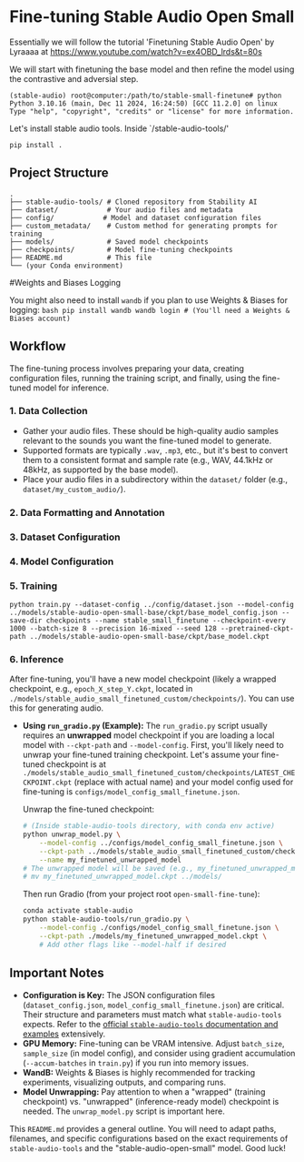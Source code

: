 # Fine-tuning Stable Audio Open Small

Essentially we will follow the tutorial 'Finetuning Stable Audio Open' by Lyraaaa at https://www.youtube.com/watch?v=ex4OBD_lrds&t=80s

We will start with finetuning the base model and then refine the model using the contrastive and adversial step.

```
(stable-audio) root@computer:/path/to/stable-small-finetune# python
Python 3.10.16 (main, Dec 11 2024, 16:24:50) [GCC 11.2.0] on linux
Type "help", "copyright", "credits" or "license" for more information.
```

Let's install stable audio tools. Inside `/stable-audio-tools/'
```
pip install .
```

## Project Structure

```
.
├── stable-audio-tools/ # Cloned repository from Stability AI
├── dataset/            # Your audio files and metadata
├── config/            # Model and dataset configuration files
├── custom_metadata/    # Custom method for generating prompts for training
├── models/             # Saved model checkpoints
├── checkpoints/        # Model fine-tuning checkpoints
├── README.md           # This file
└── (your Conda environment)
```
#Weights and Biases Logging

You might also need to install `wandb` if you plan to use Weights & Biases for logging:
    ```bash
    pip install wandb
    wandb login # (You'll need a Weights & Biases account)
    ```

## Workflow

The fine-tuning process involves preparing your data, creating configuration files, running the training script, and finally, using the fine-tuned model for inference.

### 1. Data Collection

*   Gather your audio files. These should be high-quality audio samples relevant to the sounds you want the fine-tuned model to generate.
*   Supported formats are typically `.wav`, `.mp3`, etc., but it's best to convert them to a consistent format and sample rate (e.g., WAV, 44.1kHz or 48kHz, as supported by the base model).
*   Place your audio files in a subdirectory within the `dataset/` folder (e.g., `dataset/my_custom_audio/`).

### 2. Data Formatting and Annotation


### 3. Dataset Configuration

### 4. Model Configuration



### 5. Training

```
python train.py --dataset-config ../config/dataset.json --model-config ../models/stable-audio-open-small-base/ckpt/base_model_config.json --save-dir checkpoints --name stable_small_finetune --checkpoint-every 1000 --batch-size 8 --precision 16-mixed --seed 128 --pretrained-ckpt-path ../models/stable-audio-open-small-base/ckpt/base_model.ckpt
```

### 6. Inference

After fine-tuning, you'll have a new model checkpoint (likely a wrapped checkpoint, e.g., `epoch_X_step_Y.ckpt`, located in `./models/stable_audio_small_finetuned_custom/checkpoints/`). You can use this for generating audio.

*   **Using `run_gradio.py` (Example):**
    The `run_gradio.py` script usually requires an **unwrapped** model checkpoint if you are loading a local model with `--ckpt-path` and `--model-config`.
    First, you'll likely need to unwrap your fine-tuned training checkpoint.
    Let's assume your fine-tuned checkpoint is at `./models/stable_audio_small_finetuned_custom/checkpoints/LATEST_CHECKPOINT.ckpt` (replace with actual name) and your model config used for fine-tuning is `configs/model_config_small_finetune.json`.

    Unwrap the fine-tuned checkpoint:
    ```bash
    # (Inside stable-audio-tools directory, with conda env active)
    python unwrap_model.py \
        --model-config ../configs/model_config_small_finetune.json \
        --ckpt-path ../models/stable_audio_small_finetuned_custom/checkpoints/LATEST_CHECKPOINT.ckpt \
        --name my_finetuned_unwrapped_model
    # The unwrapped model will be saved (e.g., my_finetuned_unwrapped_model.ckpt in the stable-audio-tools directory, move it to your project's models/ folder)
    # mv my_finetuned_unwrapped_model.ckpt ../models/
    ```
    Then run Gradio (from your project root `open-small-fine-tune`):
    ```bash
    conda activate stable-audio
    python stable-audio-tools/run_gradio.py \
        --model-config ./configs/model_config_small_finetune.json \
        --ckpt-path ./models/my_finetuned_unwrapped_model.ckpt \
        # Add other flags like --model-half if desired
    ```

## Important Notes

*   **Configuration is Key:** The JSON configuration files (`dataset_config.json`, `model_config_small_finetune.json`) are critical. Their structure and parameters must match what `stable-audio-tools` expects. Refer to the [official `stable-audio-tools` documentation and examples](https://github.com/Stability-AI/stable-audio-tools) extensively.
*   **GPU Memory:** Fine-tuning can be VRAM intensive. Adjust `batch_size`, `sample_size` (in model config), and consider using gradient accumulation (`--accum-batches` in `train.py`) if you run into memory issues.
*   **WandB:** Weights & Biases is highly recommended for tracking experiments, visualizing outputs, and comparing runs.
*   **Model Unwrapping:** Pay attention to when a "wrapped" (training checkpoint) vs. "unwrapped" (inference-ready model) checkpoint is needed. The `unwrap_model.py` script is important here.

This `README.md` provides a general outline. You will need to adapt paths, filenames, and specific configurations based on the exact requirements of `stable-audio-tools` and the "stable-audio-open-small" model. Good luck! 